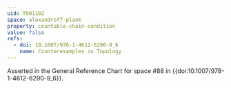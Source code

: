 ```yaml
---
uid: T001102
space: alexandroff-plank
property: countable-chain-condition
value: false
refs:
  - doi: 10.1007/978-1-4612-6290-9_6
    name: Counterexamples in Topology
---
```

Asserted in the General Reference Chart for space #88 in
{{doi:10.1007/978-1-4612-6290-9_6}}.
